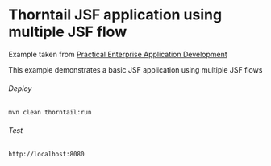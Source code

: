 Thorntail JSF application using multiple JSF flow
=====================================

Example taken from [Practical Enterprise Application Development](http://www.itbuzzpress.com/ebooks/java-ee-7-development-on-wildfly.html)

This example demonstrates a basic JSF application using multiple JSF flows

###### Deploy
```shell
mvn clean thorntail:run
```
###### Test
```shell
http://localhost:8080 
```
 

